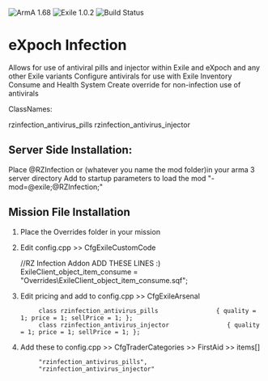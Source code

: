 ![ArmA 1.68](https://img.shields.io/badge/ArmA%203-1.66-blue.svg) ![Exile 1.0.2](https://img.shields.io/badge/Exile-1.0.2%20Kohlrabi-yellowgreen.svg) ![Build Status](https://img.shields.io/badge/Custom%20Build-passing-38AA38.svg)

# eXpoch Infection

Allows for use of antiviral pills and injector within Exile and eXpoch and any other Exile variants
Configure antivirals for use with Exile Inventory Consume and Health System
Create override for non-infection use of antivirals

ClassNames:

rzinfection_antivirus_pills
rzinfection_antivirus_injector

## Server Side Installation:

Place @RZInfection or (whatever you name the mod folder)in your arma 3 server directory
Add to startup parameters to load the mod 
	"-mod=@exile;@RZInfection;"

## Mission File Installation

1. Place the Overrides folder in your mission

2. Edit config.cpp >> CfgExileCustomCode


	//RZ Infection Addon ADD THESE LINES :)
	ExileClient_object_item_consume = "Overrides\ExileClient_object_item_consume.sqf";

3. Edit pricing and add to config.cpp >> CfgExileArsenal 

			class rzinfection_antivirus_pills                { quality = 1; price = 1; sellPrice = 1; };
			class rzinfection_antivirus_injector                { quality = 1; price = 1; sellPrice = 1; };

4. Add these to config.cpp >> CfgTraderCategories >> FirstAid >> items[]

            "rzinfection_antivirus_pills",
            "rzinfection_antivirus_injector"




